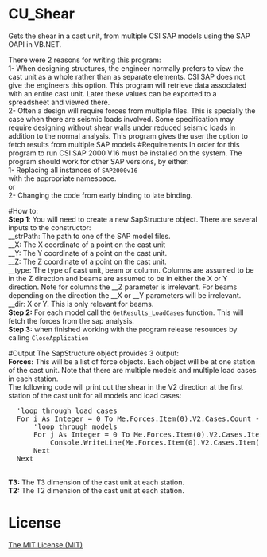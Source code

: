 # CU_Shear
Gets the shear in a cast unit, from multiple CSI SAP models using the SAP OAPI in VB.NET.

There were 2 reasons for writing this program:
<br>1-	When designing structures, the engineer normally prefers to view the cast unit as a whole rather than as separate elements. CSI SAP does not give the engineers this option. This program will retrieve data associated with an entire cast unit. Later these values can be exported to a spreadsheet and viewed there. 
<br>2-	Often a design will require forces from multiple files. This is specially the case when there are seismic loads involved. Some specification may require designing without shear walls under reduced seismic loads in addition to the normal analysis. This program gives the user the option to fetch results from multiple SAP models
#Requirements
In order for this program to run CSI SAP 2000 V16 must be installed on the system. The program should work for other SAP versions, by either:
<br>1-	Replacing all instances of <code>SAP2000v16 </code> with the appropriate namespace.
<br>or
<br>2-	Changing the code from early binding to late binding. 

#How to:
<br><b>Step 1</b>: You will need to create a new SapStructure object. There are several inputs to the constructor:
<br>__strPath: The path to one of the SAP model files.
<br>__X: The X coordinate of a point on the cast unit
<br>__Y: The Y coordinate of a point on the cast unit.
<br>__Z: The Z coordinate of a point on the cast unit. 
<br>__type: The type of cast unit, beam or column. Columns are assumed to be in the Z direction and beams are assumed to be in either the X or Y direction. Note for columns the __Z parameter is irrelevant. For beams depending on the direction the __X or __Y parameters will be irrelevant. 
<br>__dir: X or Y. This is only relevant for beams. 
<br><b>Step 2:</b>
For each model call the <code>GetResults_LoadCases</code> function. This will fetch the forces from the sap analysis. 
<br><b>Step 3:</b>
when finished working with the program release resources by calling <code>CloseApplication</code>

#Output
The SapStructure object provides 3 output:
<br><b>Forces:</b> This will be a list of force objects. Each object will be at one station of the cast unit. Note that there are multiple models and multiple load cases in each station. 
<br>The following code will print out the shear in the V2 direction at the first station of the cast unit for all models and load cases:
 <pre>
  'loop through load cases
  For i As Integer = 0 To Me.Forces.Item(0).V2.Cases.Count - 1
      'loop through models
      For j As Integer = 0 To Me.Forces.Item(0).V2.Cases.Item(i).Force_Infos.Count - 1
          Console.WriteLine(Me.Forces.Item(0).V2.Cases.Item(i).Force_Infos.Item(j).Value)
      Next
  Next
</pre>

<br><b>T3:</b> The T3 dimension of the cast unit at each station.
<br><b>T2:</b> The T2 dimension of the cast unit at each station.

# License
[The MIT License (MIT)](http://opensource.org/licenses/MIT)
